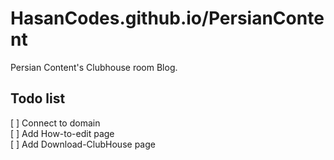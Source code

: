 # HasanCodes.github.io/PersianContent 

Persian Content's Clubhouse room Blog.

## Todo list
[ ] Connect to domain <br>
[ ] Add How-to-edit page <br>
[ ] Add Download-ClubHouse page <br>

